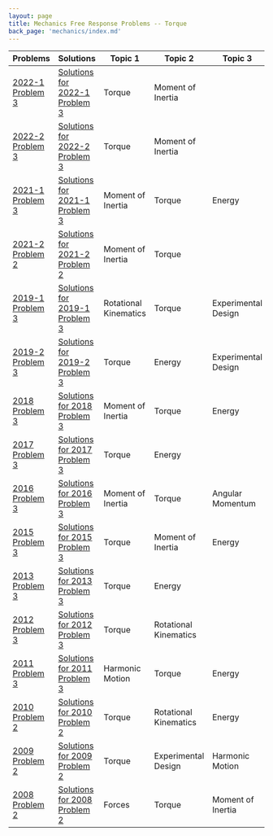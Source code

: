 ```yaml
---
layout: page
title: Mechanics Free Response Problems -- Torque
back_page: 'mechanics/index.md'
---
```

| Problems                                                                                                  | Solutions                                                                                                                                            | Topic 1               | Topic 2               | Topic 3             |
| --------------------------------------------------------------------------------------------------------- | ---------------------------------------------------------------------------------------------------------------------------------------------------- | --------------------- | --------------------- | ------------------- |
| [2022-1 Problem 3](https://drive.google.com/file/d/1C-F_Xe12MoPNrsWZ4rXmbuFlRxqmUUFV/view?usp=share_link) | [Solutions for 2022-1 Problem 3](https://drive.google.com/file/d/1CNaTQaiqQLecLu0nFT2HcqlQUkQqhtU2/view?usp=share_link)                              | Torque                | Moment of Inertia     |                     |
| [2022-2 Problem 3](https://drive.google.com/file/d/1C275YcP6NzUOy8n4Urw_vx-c7aVGknW-/view?usp=share_link) | [Solutions for 2022-2 Problem 3](https://drive.google.com/file/d/1CQgMPe4JmMSxsAsDCfBjKCSXWoyN4Cc0/view?usp=share_link)                              | Torque                | Moment of Inertia     |                     |
| [2021-1 Problem 3](https://drive.google.com/file/d/1C4psXCT-8GB7l_HXVpmYOVH_Chu8Kxtj/view?usp=share_link) | [Solutions for 2021-1 Problem 3](https://drive.google.com/file/d/1Ca7v7XsStpdSIT8WQ_NtZVvrR6qXQVj9/view?usp=share_link)                              | Moment of Inertia     | Torque                | Energy              |
| [2021-2 Problem 2](https://drive.google.com/file/d/1C6Vhnxcozb7HvJL7TYrm8rmVnz-YuvLh/view?usp=share_link) | [Solutions for 2021-2 Problem 2](https://drive.google.com/file/d/1CdQ8tzhI_ikgSv_x1EMJPm9UKkI6DMS9/view?usp=share_link)                              | Moment of Inertia     | Torque                |                     |
| [2019-1 Problem 3](https://drive.google.com/file/d/1CDbs2D98zvLZ_3PlCapNS91sdwgg2bGD/view?usp=share_link) | [Solutions for 2019-1 Problem 3](https://drive.google.com/file/d/1Cjckxt75KtlB2wqJ4u5ZvxPW1HUQd3F5/view?usp=share_link)                              | Rotational Kinematics | Torque                | Experimental Design |
| [2019-2 Problem 3](https://drive.google.com/file/d/1CH54o_bz_IL8Lf9fNyg_ul5RamG77Lkl/view?usp=share_link) | [Solutions for 2019-2 Problem 3](https://drive.google.com/file/d/1CvisBLlHcyRiISfgQTcmdiofMjgOUWTJ/view?usp=share_link)                              | Torque                | Energy                | Experimental Design |
| [2018 Problem 3](https://drive.google.com/file/d/1Q8KT937V1gPjchcVLISfojtrbT_CTgn0/view?usp=share_link)   | [Solutions for 2018 Problem 3](https://drive.google.com/open?id=1ExrygMOeMfF_9n5ckYrncnBwv_WCAflM&authuser=matthew.dudak%40cusd200.org&usp=drive_fs) | Moment of Inertia     | Torque                | Energy              |
| [2017 Problem 3](https://drive.google.com/file/d/1QMK-0Z_AwiibzYys6t7P618RGozqdJ3U/view?usp=share_link)   | [Solutions for 2017 Problem 3](https://drive.google.com/open?id=1F0z1zcUxVgrjPy1wtubNa607B-Xnbl4p&authuser=matthew.dudak%40cusd200.org&usp=drive_fs) | Torque                | Energy                |                     |
| [2016 Problem 3](https://drive.google.com/file/d/1Qc9GB8sR4UYP_VzsguVEWxyU491DzTfY/view?usp=share_link)   | [Solutions for 2016 Problem 3](https://drive.google.com/open?id=1F6h2PMbPQKoLWJfWInj21tz0cpBHiWU0&authuser=matthew.dudak%40cusd200.org&usp=drive_fs) | Moment of Inertia     | Torque                | Angular Momentum    |
| [2015 Problem 3](https://drive.google.com/file/d/1QkyooJtbtoyNdp0HwPJQ06UoDPcPyCPp/view?usp=share_link)   | [Solutions for 2015 Problem 3](https://drive.google.com/open?id=1FBjKLrw3Mz9w13wDm15rvegjTh4zU968&authuser=matthew.dudak%40cusd200.org&usp=drive_fs) | Torque                | Moment of Inertia     | Energy              |
| [2013 Problem 3](https://drive.google.com/file/d/1R8ECWBFj231jh1bOmaWg555FWzDT4O9K/view?usp=share_link)   | [Solutions for 2013 Problem 3](https://drive.google.com/open?id=1FJGyKgzIThFYSJ_dSONM0DJeAauJ1O-F&authuser=matthew.dudak%40cusd200.org&usp=drive_fs) | Torque                | Energy                |                     |
| [2012 Problem 3](https://drive.google.com/file/d/1E3YoqwyHtOJBclvlc0rbYkTWFPzF76NP/view?usp=share_link)   | [Solutions for 2012 Problem 3](https://drive.google.com/open?id=1FPgyUUYWBPHJpH46FxAiitxPC8fDmdZa&authuser=matthew.dudak%40cusd200.org&usp=drive_fs) | Torque                | Rotational Kinematics |                     |
| [2011 Problem 3](https://drive.google.com/file/d/1E9nrrUFLTpz5TgjtUcyixr5fSQzvRoQz/view?usp=share_link)   | [Solutions for 2011 Problem 3](https://drive.google.com/open?id=1FT_z-aaIy9_No7Hk5YYDkRwwui6NpIw5&authuser=matthew.dudak%40cusd200.org&usp=drive_fs) | Harmonic Motion       | Torque                | Energy              |
| [2010 Problem 2](https://drive.google.com/file/d/1EEseKsmG9cg-GUxQzPIeLQOseh4oPkgO/view?usp=share_link)   | [Solutions for 2010 Problem 2](https://drive.google.com/open?id=1FWbjXMORK-O5k_d42_tKXTJUhjz-u6sv&authuser=matthew.dudak%40cusd200.org&usp=drive_fs) | Torque                | Rotational Kinematics | Energy              |
| [2009 Problem 2](https://drive.google.com/file/d/1EQ1ajU-sG1HPBIcRvF3dIkeqekT983TB/view?usp=share_link)   | [Solutions for 2009 Problem 2](https://drive.google.com/open?id=1F_wrs3ogTY5KLIQxmT2HRApm83wFGh9W&authuser=matthew.dudak%40cusd200.org&usp=drive_fs) | Torque                | Experimental Design   | Harmonic Motion     |
| [2008 Problem 2](https://drive.google.com/file/d/1EXQfgfkICi60m-F4xryj5L-P8lLlw6Wm/view?usp=share_link)   | [Solutions for 2008 Problem 2](https://drive.google.com/open?id=1Fda2fjpKdBne1YHcTrJdMYaSSSuWZNYI&authuser=matthew.dudak%40cusd200.org&usp=drive_fs) | Forces                | Torque                | Moment of Inertia   |